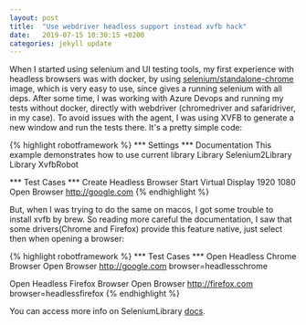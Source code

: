 ```yaml
---
layout: post
title:  "Use webdriver headless support instead xvfb hack"
date:   2019-07-15 10:30:15 +0200
categories: jekyll update
---
```

When I started using selenium and UI testing tools, my first experience with headless browsers was with docker, by using [selenium/standalone-chrome][chrome-docker] image, which is very easy to use, since gives a running selenium with all deps.
After some time, I was working with Azure Devops and running my tests without docker, directly with webdriver (chromedriver and safaridriver, in my case). To avoid issues with the agent, I was using XVFB to generate a new window and run the tests there. It's a pretty simple code:

{% highlight robotframework %}
*** Settings ***
Documentation     This example demonstrates how to use current library
Library      Selenium2Library
Library      XvfbRobot

*** Test Cases ***
Create Headless Browser
    Start Virtual Display    1920    1080
    Open Browser   http://google.com
{% endhighlight %}


But, when I was trying to do the same on macos, I got some trouble to install xvfb by brew. So reading more careful the documentation, I saw that some drivers(Chrome and Firefox) provide this feature native, just select then when opening a browser:

{% highlight robotframework %}
*** Test Cases ***
Open Headless Chrome Browser
    Open Browser   http://google.com    browser=headlesschrome

Open Headless Firefox Browser
    Open Browser   http://firefox.com    browser=headlessfirefox
{% endhighlight %}

You can access more info on SeleniumLibrary [docs][rf-docs].



[rf-docs]: http://robotframework.org/SeleniumLibrary/SeleniumLibrary.html#Open%20Browser
[chrome-docker]: https://github.com/SeleniumHQ/docker-selenium

